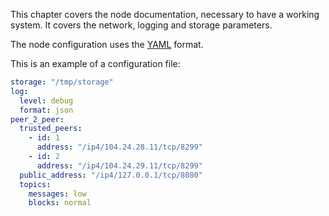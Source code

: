 This chapter covers the node documentation, necessary to have a working system. It covers
the network, logging and storage parameters.

The node configuration uses the [YAML](https://en.wikipedia.org/wiki/YAML) format.

This is an example of a configuration file:

```YAML
storage: "/tmp/storage"
log:
  level: debug
  format: json
peer_2_peer:
  trusted_peers:
    - id: 1
      address: "/ip4/104.24.28.11/tcp/8299"
    - id: 2
      address: "/ip4/104.24.29.11/tcp/8299"
  public_address: "/ip4/127.0.0.1/tcp/8080"
  topics:
    messages: low
    blocks: normal
```

